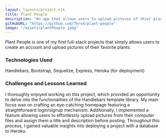 ```yaml
---
layout: layouts/project.njk
title: Plant People
description: "An app that allows users to upload pictures of thier plants! Uses Handlebars and Sequelize."
gitHubURL: "https://github.com/Tbro4/plant-people"
image: "/assets/plantPeople.jpeg"
---
```


Plant People is one of my first full-stack projects that simply allows users to create an account and upload pictures of their favorite plants.

### Technologies Used

Handlebars, Bootstrap, Sequelize, Express, Heroku (for deployment)

### Challenges and Lessons Learned

I thoroughly enjoyed working on this project, which provided an opportunity to delve into the functionalities of the Handlebars template library. My main focus was on crafting an eye-catching homepage featuring a straightforward login/signup mechanism. Additionally, I implemented a feature allowing users to effortlessly upload pictures from their computer files and assign them a title and description before posting. Throughout this process, I gained valuable insights into deploying a project with a database to Heroku.
